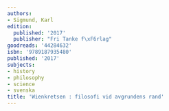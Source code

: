 ```yaml
---
authors:
- Sigmund, Karl
edition:
  published: '2017'
  publisher: "Fri Tanke f\xF6rlag"
goodreads: '44284632'
isbn: '9789187935480'
published: '2017'
subjects:
- history
- philosophy
- science
- svenska
title: 'Wienkretsen : filosofi vid avgrundens rand'
---
```



